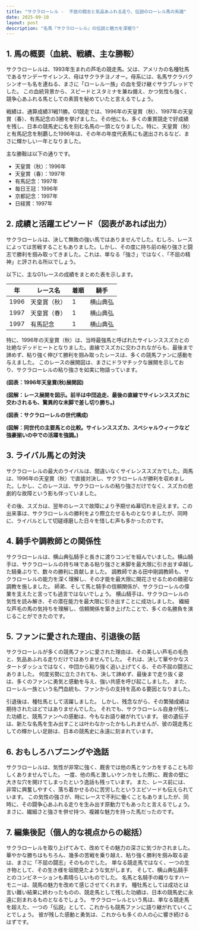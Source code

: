 ```yaml
---
title: "サクラローレル -  不屈の闘志と気品あふれる走り、伝説のローレル馬の系譜"
date: 2025-09-10
layout: post
description: "名馬『サクラローレル』の伝説と魅力を深堀り"
---
```


## 1. 馬の概要（血統、戦績、主な勝鞍）

サクラローレルは、1993年生まれの芦毛の競走馬。父は、アメリカの名種牡馬であるサンデーサイレンス、母はサクラチヨノオー。母系には、名馬サクラバクシンオーも名を連ねる、まさに「ローレル一族」の血を受け継ぐサラブレッドでした。  この血統背景から、スピードとスタミナを兼ね備え、かつ気性も強く、競争心あふれる馬としての素質を秘めていたと言えるでしょう。

戦績は、通算成績31戦11勝。G1競走では、1996年の天皇賞（秋）、1997年の天皇賞（春）、有馬記念の3勝を挙げました。その他にも、多くの重賞競走で好成績を残し、日本の競馬史に名を刻む名馬の一頭となりました。特に、天皇賞（秋）と有馬記念を制覇した1996年は、その年の年度代表馬にも選出されるなど、まさに輝かしい一年となりました。

主な勝鞍は以下の通りです。

* 天皇賞（秋）：1996年
* 天皇賞（春）：1997年
* 有馬記念：1997年
* 毎日王冠：1996年
* 京都記念：1997年
* 日経賞：1997年


## 2. 成績と活躍エピソード（図表があれば出力）

サクラローレルは、決して無敗の強い馬ではありませんでした。むしろ、レースによっては苦戦することもありました。しかし、その度に持ち前の粘り強さと闘志で勝利を掴み取ってきました。これは、単なる「強さ」ではなく、「不屈の精神」と評される所以でしょう。

以下に、主なG1レースの成績をまとめた表を示します。

| 年 | レース名         | 着順 | 騎手       |
|---|-----------------|-----|------------|
| 1996 | 天皇賞（秋）     | 1   | 横山典弘     |
| 1997 | 天皇賞（春）     | 1   | 横山典弘     |
| 1997 | 有馬記念         | 1   | 横山典弘     |


特に、1996年の天皇賞（秋）は、当時最強馬と呼ばれたサイレンススズカとの壮絶なデッドヒートとなりました。直線でスズカに交わされながらも、最後まで諦めず、粘り強く伸びて勝利を掴み取ったレースは、多くの競馬ファンに感動を与えました。  このレースの展開図は、まさにドラマチックな展開を示しており、サクラローレルの粘り強さを如実に物語っています。


**(図表：1996年天皇賞(秋)展開図)**

**(図解：レース展開を図示。前半は中団追走、最後の直線でサイレンススズカに交わされるも、驚異的な末脚で差し切り勝ち。)**


**(図表：サクラローレルの世代構成)**

**(図解：同世代の主要馬との比較。サイレンススズカ、スペシャルウィークなど強豪揃いの中での活躍を強調。)**


## 3. ライバル馬との対決

サクラローレルの最大のライバルは、間違いなくサイレンススズカでした。両馬は、1996年の天皇賞（秋）で直接対決し、サクラローレルが勝利を収めました。しかし、このレースは、サクラローレルの粘り強さだけでなく、スズカの悲劇的な故障という影も伴っていました。

その後、スズカは、翌年のレースで故障により予期せぬ幕切れを迎えます。この出来事は、サクラローレルの勝利をより際立たせるものとなりましたが、同時に、ライバルとして切磋琢磨した日々を惜しむ声も多かったのです。


## 4. 騎手や調教師との関係性

サクラローレルは、横山典弘騎手と長きに渡りコンビを組んでいました。横山騎手は、サクラローレルの持ち味である粘り強さと末脚を最大限に引き出す卓越した騎乗ぶりで、数々の勝利に貢献しました。  調教師である田中剛調教師も、サクラローレルの能力を深く理解し、その才能を最大限に開花させるための緻密な調教を施しました。  師弟、そして馬と騎手の信頼関係が、サクラローレルの偉業を支えたと言っても過言ではないでしょう。  横山騎手は、サクラローレルの気性を読み解き、その潜在能力を最大限に引き出すことに成功しました。  繊細な芦毛の馬の気持ちを理解し、信頼関係を築き上げたことで、多くの名勝負を演じることができたのです。


## 5. ファンに愛された理由、引退後の話

サクラローレルが多くの競馬ファンに愛された理由は、その美しい芦毛の毛色と、気品あふれる走りだけではありませんでした。  それは、決して華やかなスタートダッシュではなく、中団から粘り強く追い上げてくる、その不屈の闘志にありました。  何度劣勢に立たされても、決して諦めず、最後まで走り抜く姿は、多くのファンに勇気と感動を与え、強い共感を呼び起こしました。  また、ローレル一族という名門血統も、ファンからの支持を高める要因となりました。

引退後は、種牡馬として活躍しました。  しかし、残念ながら、その繁殖成績は期待されたほどではありませんでした。  それでも、サクラローレル自身が残した功績と、競馬ファンへの感動は、今もなお語り継がれています。  彼の遺伝子は、新たな名馬を生み出すことは叶わなかったかもしれませんが、彼の競走馬としての輝かしい足跡は、日本の競馬史に永遠に刻まれています。


## 6. おもしろハプニングや逸話

サクラローレルは、気性が非常に強く、厩舎では他の馬とケンカをすることも珍しくありませんでした。  一度、他の馬と激しいケンカをした際に、厩舎の壁に大きな穴を開けてしまったという逸話も残っています。  また、レース前には、非常に興奮しやすく、落ち着かせるのに苦労したというエピソードも伝えられています。  この気性の強さが、時にレースで不利に働くこともありましたが、同時に、その闘争心あふれる走りを生み出す原動力でもあったと言えるでしょう。  まさに、繊細さと強さを併せ持つ、複雑な魅力を持った馬だったのです。


## 7. 編集後記（個人的な視点からの総括）

サクラローレルを取り上げてみて、改めてその魅力の深さに気づかされました。  華やかな勝ちはもちろん、幾多の苦戦を乗り越え、粘り強く勝利を掴み取る姿は、まさに「不屈の闘志」そのものでした。  単なる競走馬ではなく、一つの生き物として、その生き様を垣間見たような気がします。  そして、横山典弘騎手とのコンビネーションも素晴らしいものでした。  名馬と名騎手の織りなすハーモニーは、競馬の魅力を改めて感じさせてくれます。  種牡馬としては成功とは言い難い結果に終わったものの、競走馬として残した功績は、日本の競馬史に永遠に刻まれるものとなるでしょう。  サクラローレルという馬は、単なる競走馬を超えた、一つの「伝説」として、これからも競馬ファンに語り継がれていくことでしょう。  彼が残した感動と勇気は、これからも多くの人の心に響き続けるはずです。
